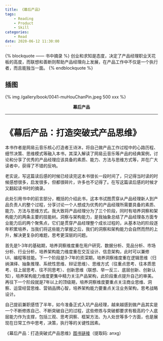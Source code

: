 ```yaml
---
title: 《幕后产品》
tags:
	- Reading
	- Product
	- Skill
categories:
	- Read
date: 2020-06-12 11:30:00
---
```


{% blockquote —— 书中摘录 %}
创业和求知是态度，决定了产品经理职业天花板的高度，而联想和善断则帮助产品经理向上发展，在产品工作中不仅是一个执行者，而且能独当一面。
{% endblockquote %}

<!-- more -->

## 插图
{% img /gallery/book/0041-muHouChanPin.jpeg 500 xxx %}
<p align="center"><b>幕后产品</b></p>

-----

# 《幕后产品：打造突破式产品思维》

本书作者是网易云音乐核心打造者王诗沐，将自己做产品工作过程中的心路历程、细节决策、思维模式等融入本书，其深入解读了网易云音乐等产品的经典案例，讨论和分享了优秀的产品经理应该具备的素质、能力、方法与思维方式等，并在广大读者中，获得了不错的反响。

老实说，写这篇读后感的时候已经读完这本书很长一段时间了，只记得当时读的时候感想很多，启发很多，但都很碎片，许多也不记得了。在写这篇读后感的时候才又翻起读书时的摘录。

此处引用书中的前言部分，概括的介绍此书，这本书试图贯穿从产品经理新人到产品负责人的整个过程，分享讨论一个人想成为优秀的产品经理所需要具备的素质、能力、方法与思维方式。我大致将产品经理分为了三个阶段，同时有培养洞察和架构能力的两条主要的技能树。洞察与架构能力，是我抽象总结了产品经理各方面专业能力后的两个聚焦点，它们是贯穿产品经理整个成长过程的，从基本功的阶段逐年积累培养，当我们将这些能力掌握之后，我们的洞察和架构能力会自然而然的上升，解决更复杂的难题，思考更深层的问题。

首先是1-3年的基础期，培养洞察维度重在用户研究、数据分析、竞品分析、市场分析、行业分析，培养架构能力维度重在交互设计、信息架构，此时可以兼修UI、编程等技能。下一个阶段是3-7年的资深期，培养洞察维度重在逻辑思维（归纳演绎、抽象推理、系统性思维、辩证思维）、思维方式（往重点思考、往本质思考、往上层思考、往不同思考）、创新思维（联想、举一反三、底层创新、创新认知），培养架构能力维度更集中精力关注产品架构，此阶段重点提升自己的审美。再往下一个阶段就是7年以上的顶级期，培养洞察维度要重点关注商业思维、洞察、运营经营思维、营销品牌心智，培养架构能力要重点关注业务架构，思考战略设计。

自己提前兼职感悟了半年，如今准备正式入坑产品经理，越来越感到做产品其实是一个不断修炼自己、不断突破自己的过程，这些修炼与突破都要求有极高的个人底层能力作为支撑，包括三观、思考洞察、框架方法、为人处世等多个方面，也是展现在日常工作中思考，决策，执行等的关键性因素。

《幕后产品：打造突破式产品思维》[图书链接](https://pan.baidu.com/s/12vuPKNNrscM3vFfJzEhF7A)（提取码: anxg）